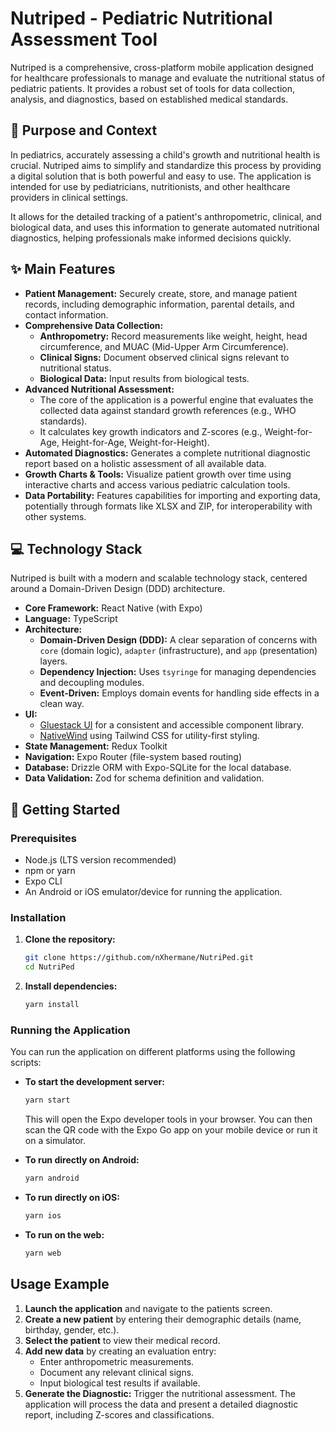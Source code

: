 # Nutriped - Pediatric Nutritional Assessment Tool

Nutriped is a comprehensive, cross-platform mobile application designed for healthcare professionals to manage and evaluate the nutritional status of pediatric patients. It provides a robust set of tools for data collection, analysis, and diagnostics, based on established medical standards.

## 🎯 Purpose and Context

In pediatrics, accurately assessing a child's growth and nutritional health is crucial. Nutriped aims to simplify and standardize this process by providing a digital solution that is both powerful and easy to use. The application is intended for use by pediatricians, nutritionists, and other healthcare providers in clinical settings.

It allows for the detailed tracking of a patient's anthropometric, clinical, and biological data, and uses this information to generate automated nutritional diagnostics, helping professionals make informed decisions quickly.

## ✨ Main Features

- **Patient Management:** Securely create, store, and manage patient records, including demographic information, parental details, and contact information.
- **Comprehensive Data Collection:**
  - **Anthropometry:** Record measurements like weight, height, head circumference, and MUAC (Mid-Upper Arm Circumference).
  - **Clinical Signs:** Document observed clinical signs relevant to nutritional status.
  - **Biological Data:** Input results from biological tests.
- **Advanced Nutritional Assessment:**
  - The core of the application is a powerful engine that evaluates the collected data against standard growth references (e.g., WHO standards).
  - It calculates key growth indicators and Z-scores (e.g., Weight-for-Age, Height-for-Age, Weight-for-Height).
- **Automated Diagnostics:** Generates a complete nutritional diagnostic report based on a holistic assessment of all available data.
- **Growth Charts & Tools:** Visualize patient growth over time using interactive charts and access various pediatric calculation tools.
- **Data Portability:** Features capabilities for importing and exporting data, potentially through formats like XLSX and ZIP, for interoperability with other systems.

## 💻 Technology Stack

Nutriped is built with a modern and scalable technology stack, centered around a Domain-Driven Design (DDD) architecture.

- **Core Framework:** React Native (with Expo)
- **Language:** TypeScript
- **Architecture:**
  - **Domain-Driven Design (DDD):** A clear separation of concerns with `core` (domain logic), `adapter` (infrastructure), and `app` (presentation) layers.
  - **Dependency Injection:** Uses `tsyringe` for managing dependencies and decoupling modules.
  - **Event-Driven:** Employs domain events for handling side effects in a clean way.
- **UI:**
  - [Gluestack UI](https://gluestack.io/ui) for a consistent and accessible component library.
  - [NativeWind](https://www.nativewind.dev/) using Tailwind CSS for utility-first styling.
- **State Management:** Redux Toolkit
- **Navigation:** Expo Router (file-system based routing)
- **Database:** Drizzle ORM with Expo-SQLite for the local database.
- **Data Validation:** Zod for schema definition and validation.

## 🚀 Getting Started

### Prerequisites

- Node.js (LTS version recommended)
- npm or yarn
- Expo CLI
- An Android or iOS emulator/device for running the application.

### Installation

1.  **Clone the repository:**

    ```bash
    git clone https://github.com/nXhermane/NutriPed.git
    cd NutriPed
    ```

2.  **Install dependencies:**
    ```bash
    yarn install
    ```

### Running the Application

You can run the application on different platforms using the following scripts:

- **To start the development server:**

  ```bash
  yarn start
  ```

  This will open the Expo developer tools in your browser. You can then scan the QR code with the Expo Go app on your mobile device or run it on a simulator.

- **To run directly on Android:**

  ```bash
  yarn android
  ```

- **To run directly on iOS:**

  ```bash
  yarn ios
  ```

- **To run on the web:**
  ```bash
  yarn web
  ```

## Usage Example

1.  **Launch the application** and navigate to the patients screen.
2.  **Create a new patient** by entering their demographic details (name, birthday, gender, etc.).
3.  **Select the patient** to view their medical record.
4.  **Add new data** by creating an evaluation entry:
    - Enter anthropometric measurements.
    - Document any relevant clinical signs.
    - Input biological test results if available.
5.  **Generate the Diagnostic:** Trigger the nutritional assessment. The application will process the data and present a detailed diagnostic report, including Z-scores and classifications.
